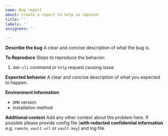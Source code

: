 ```yaml
---
name: Bug report
about: Create a report to help us improve
title: ''
labels: ''
assignees: ''

---
```


**Describe the bug**
A clear and concise description of what the bug is.

**To Reproduce**
Steps to reproduce the behavior:
1. `dmh-cli` command or `http` request causing issue

**Expected behavior**
A clear and concise description of what you expected to happen.

**Environment information**
 - `DMH` version
 - Installation method

**Additional context**
Add any other context about the problem here. If possible please provide config file (**with redacted confidential information** e.g. `remote_vault.url` or `vault.key`) and log file.
